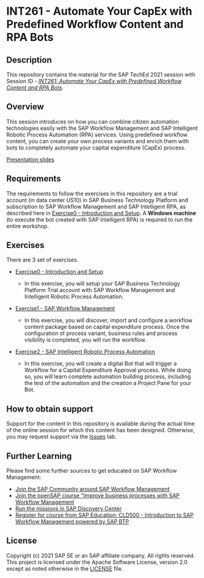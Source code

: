 # INT261 - Automate Your CapEx with Predefined Workflow Content and RPA Bots

## Description

This repository contains the material for the SAP TechEd 2021 session with Session ID - *[INT261: Automate Your CapEx with Predefined Workflow Content and RPA Bots](https://reg.sapevents.sap.com/flow/sap/sapteched2021/portal/page/sessions/session/163036737451500138gO?web=1&wdLOR=cB99ED42D-2498-074C-B948-5C126DB2AE6F)*.  

## Overview

This session introduces on how you can combine citizen automation technologies easily with the SAP Workflow Management and SAP Intelligent Robotic Process Automation (RPA) services. Using predefined workflow content, you can create your own process variants and enrich them with bots to completely automate your capital expenditure (CapEx) process.

[Presentation slides](https://github.com/SAP-samples/teched2021-INT261/blob/main/INT261.pdf)


## Requirements

The requirements to follow the exercises in this repository are a trial account (in data center US10) in SAP Business Technology Platform and subscription to SAP Workflow Management and SAP Intelligent RPA, as described here in [Exercise0 - Introduction and Setup](exercises/exercise0/).
A **Windows machine** (to execute the bot created with SAP Intelligent RPA) is required to run the entire workshop.

## Exercises

There are 3 set of exercises.

- [Exercise0 - Introduction and Setup](exercises/exercise0/)
    - In this exercise, you will setup your SAP Business Technology Platform Trial account with SAP Workflow Management and Intelligent Robotic Process Automation.


- [Exercise1 - SAP Workflow Management](exercises/exercise1/)
    - In this exercise, you will discover, import and configure a workflow content package based on capital expenditure process. Once the configuration of process variant, business rules and process visibility is completed, you will run the workflow.


- [Exercise2 - SAP Intelligent Robotic Process Automation](exercises/exercise2/)
    - In this exercise, you will create a digital Bot that will trigger a Workflow for a Capital Expenditure Approval process. While doing so, you will learn complete automation building process, including the test of the automation and the creation a Project Pane for your Bot.


## How to obtain support

Support for the content in this repository is available during the actual time of the online session for which this content has been designed. Otherwise, you may request support via the [Issues](../../issues) tab.

## Further Learning
Please find some further sources to get educated on SAP Workflow Management:
- [Join the SAP Community around SAP Workflow Management](https://community.sap.com/topics/workflow-management)
- [Join the openSAP course "Improve business processes with SAP Workflow Management](https://open.sap.com/courses/btp2)
- [Run the missions in SAP Discovery Center](https://discovery-center.cloud.sap/missionssearch/?showFilters=true&appType=platform&category=extensionsuite-digitalprocessautomation)
- [Register for course from SAP Education: CLD500 - Introduction to SAP Workflow Management powered by SAP BTP](https://training.sap.com/course/cld500-introduction-to-sap-workflow-management-powered-by-sap-btp-classroom-013-g-en/?)

## License
Copyright (c) 2021 SAP SE or an SAP affiliate company. All rights reserved. This project is licensed under the Apache Software License, version 2.0 except as noted otherwise in the [LICENSE](LICENSES/Apache-2.0.txt) file.
